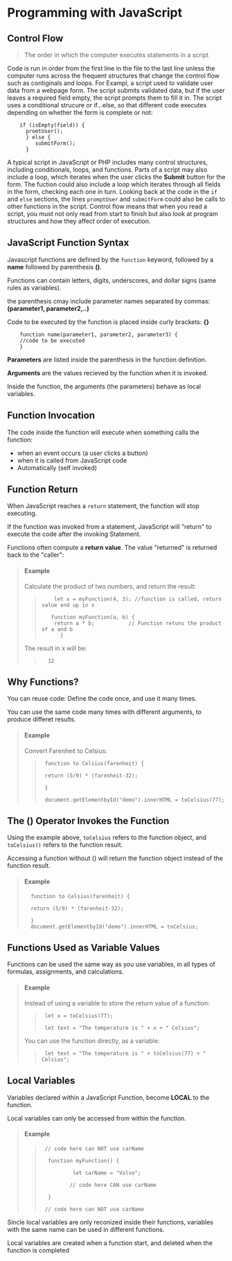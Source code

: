# Programming with JavaScript

## Control Flow
> The order in which the computer executes statements in a script

Code is run in order from the first line in the file to the last line unless the computer runs across the frequent structures that change the control flow such as contiginals and loops. For Exampl, a script used to validate user data from a webpage form. The script submits validated data, but if the user leaves a required field empty, the script prompts them to fill it in. The script uses a conditional strucure or if...else, so that different code executes depending on whether the form is complete or not:

        if (isEmpty(field)) {
          promtUser();
          } else {
             submitForm();
          }

A typical script in JavaScript or PHP includes many control structures, including conditionals, loops, and functions. Parts of a script may also include a loop, which iterates when the user clicks the **Submit** button for the form. The fuction could also include a loop which iterates through all fields in the form, checking each one in turn. Looking back at the code in the `if` and `else` sections, the lines `promptUser` and `submitForm` could also be calls to other functions in the script. Control flow means that when you read a script, you must not only read from start to finish but also look at program structures and how they affect order of execution.

## JavaScript Function Syntax

Javascript functions are defined by the `function` keyword, followed by a **name** followed by parenthesis **()**.

Functions can contain letters, digits, underscores, and dollar signs (same rules as variables).

the parenthesis cmay include parameter names separated by commas: 
**(parameter1, parameter2,..)**

Code to be executed by the function is placed inside curly brackets: **{}**

        function name(parameter1, parameter2, parameter3) {
        //code to be executed
        }
        
**Parameters** are listed inside the parenthesis in the function definition.

**Arguments** are the values recieved by the function when it is invoked.

Inside the function, the arguments (the parameters) behave as local variables.

## Function Invocation

The code inside the function will execute when something calls the function:
* when an event occurs (a user clicks a button)
* when it is called from  JavaScript code
* Automatically (self invoked)

## Function Return

When JavaScript reaches a `return` statement, the function will stop executing.

If the function was invoked from a statement, JavaScript will "return" to execute the code after the invoking Statement.

Functions often compute a **return value**. The value "returned" is returned back to the "caller":

> #### Example
> Calculate the product of two numbers, and return the result:
>>
>>         let x = myFunction(4, 3); //function is called, return value end up in x
>>
>>        function myFunction(a, b) {
>>         return a * b;           // Function retuns the product of a and b
>>           }
> 
>The result in x will be:
>>       12

## Why Functions?

You can reuse code: Define the code once, and use it many times.

You can use the same code many times with different arguments, to produce differet results. 

> #### Example
> Convert Farenheit to Celsius:
>>      function to Celsius(farenheit) {
>> 
>>      return (5/9) * (farenheit-32);
>> 
>>      }
>> 
>>      document.getElementbyId("demo").innerHTML = toCelsius(77);

## The () Operator Invokes the Function

Using the example above, `toCelsius` refers to the function object, and `toCelsius()` refers to the function result.

Accessing a function without () will return the function object instead of the function result.

> #### Example
>       function to Celsius(farenheit) {
> 
>       return (5/9) * (farenheit-32);
> 
>       }
>       document.getElementbyId("demo").innerHTML = toCelsius;

## Functions Used as Variable Values

Functions can be used the same way as you use variables, in all types of formulas, assignments, and calculations.

> #### Example
> Instead of using a variable to store the return value of a function:
>>      let x = toCelsius(77);
>> 
>>      let text = "The temperature is " + x + " Celsius";
>>
> You can use the function directly, as a variable:
>>      let text = "The temperature is " + toCelsius(77) + " Celsius";

## Local Variables

Variables declared within a JavaScript Function, become **LOCAL** to the function.

Local variables can only be accessed from within the function.

> #### Example
>>      // code here can NOT use carName
>> 
>>       function myFunction() {
>> 
>>               let carName = "Volvo";
>>      
>>              // code here CAN use carName
>>      
>>       }
>> 
>>      // code here can NOT use carName

Sincle local variables are only reconized inside their functions, variables with the same name can be used in different functions.

Local variables are created when a function start, and deleted when the function is completed
